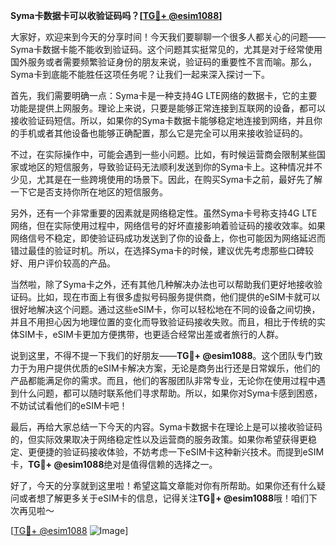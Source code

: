 **Syma卡数据卡可以收验证码吗？[[TG💪+ @esim1088](https://t.me/s/esim1088)]**

大家好，欢迎来到今天的分享时间！今天我们要聊聊一个很多人都关心的问题——Syma卡数据卡能不能收到验证码。这个问题其实挺常见的，尤其是对于经常使用国外服务或者需要频繁验证身份的朋友来说，验证码的重要性不言而喻。那么，Syma卡到底能不能胜任这项任务呢？让我们一起来深入探讨一下。

首先，我们需要明确一点：Syma卡是一种支持4G LTE网络的数据卡，它的主要功能是提供上网服务。理论上来说，只要是能够正常连接到互联网的设备，都可以接收验证码短信。所以，如果你的Syma卡数据卡能够稳定地连接到网络，并且你的手机或者其他设备也能够正确配置，那么它是完全可以用来接收验证码的。

不过，在实际操作中，可能会遇到一些小问题。比如，有时候运营商会限制某些国家或地区的短信服务，导致验证码无法顺利发送到你的Syma卡上。这种情况并不少见，尤其是在一些跨境使用的场景下。因此，在购买Syma卡之前，最好先了解一下它是否支持你所在地区的短信服务。

另外，还有一个非常重要的因素就是网络稳定性。虽然Syma卡号称支持4G LTE网络，但在实际使用过程中，网络信号的好坏直接影响着验证码的接收效率。如果网络信号不稳定，即使验证码成功发送到了你的设备上，你也可能因为网络延迟而错过最佳的验证时机。所以，在选择Syma卡的时候，建议优先考虑那些口碑较好、用户评价较高的产品。

当然啦，除了Syma卡之外，还有其他几种解决办法也可以帮助我们更好地接收验证码。比如，现在市面上有很多虚拟号码服务提供商，他们提供的eSIM卡就可以很好地解决这个问题。通过这些eSIM卡，你可以轻松地在不同的设备之间切换，并且不用担心因为地理位置的变化而导致验证码接收失败。而且，相比于传统的实体SIM卡，eSIM卡更加方便携带，也更适合经常出差或者旅行的人群。

说到这里，不得不提一下我们的好朋友——**TG💪+ @esim1088**。这个团队专门致力于为用户提供优质的eSIM卡解决方案，无论是商务出行还是日常娱乐，他们的产品都能满足你的需求。而且，他们的客服团队非常专业，无论你在使用过程中遇到什么问题，都可以随时联系他们寻求帮助。所以，如果你对Syma卡感到困惑，不妨试试看他们的eSIM卡吧！

最后，再给大家总结一下今天的内容。Syma卡数据卡在理论上是可以接收验证码的，但实际效果取决于网络稳定性以及运营商的服务政策。如果你希望获得更稳定、更便捷的验证码接收体验，不妨考虑一下eSIM卡这种新兴技术。而提到eSIM卡，**TG💪+ @esim1088**绝对是值得信赖的选择之一。

好了，今天的分享就到这里啦！希望这篇文章能对你有所帮助。如果你还有什么疑问或者想了解更多关于eSIM卡的信息，记得关注**TG💪+ @esim1088**哦！咱们下次再见啦～

[[TG💪+ @esim1088](https://t.me/s/esim1088) ![Image](https://i.postimg.cc/4NQfJmqS/Snipaste-2025-05-13-00-14-12.png)]
